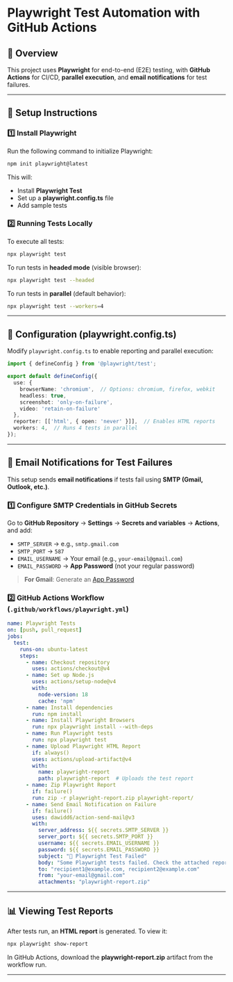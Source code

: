 # Playwright Test Automation with GitHub Actions

## 📌 Overview
This project uses **Playwright** for end-to-end (E2E) testing, with **GitHub Actions** for CI/CD, **parallel execution**, and **email notifications** for test failures.

---

## 🚀 Setup Instructions

### **1️⃣ Install Playwright**
Run the following command to initialize Playwright:

```sh
npm init playwright@latest
```

This will:
- Install **Playwright Test**
- Set up a **playwright.config.ts** file
- Add sample tests


### **2️⃣ Running Tests Locally**
To execute all tests:
```sh
npx playwright test
```

To run tests in **headed mode** (visible browser):
```sh
npx playwright test --headed
```

To run tests in **parallel** (default behavior):
```sh
npx playwright test --workers=4
```

---

## 🔧 Configuration (playwright.config.ts)
Modify `playwright.config.ts` to enable reporting and parallel execution:

```typescript
import { defineConfig } from '@playwright/test';

export default defineConfig({
  use: {
    browserName: 'chromium',  // Options: chromium, firefox, webkit
    headless: true,
    screenshot: 'only-on-failure',
    video: 'retain-on-failure'
  },
  reporter: [['html', { open: 'never' }]],  // Enables HTML reports
  workers: 4,  // Runs 4 tests in parallel
});
```

---

## 📩 Email Notifications for Test Failures
This setup sends **email notifications** if tests fail using **SMTP (Gmail, Outlook, etc.)**.

### **1️⃣ Configure SMTP Credentials in GitHub Secrets**
Go to **GitHub Repository** → **Settings** → **Secrets and variables** → **Actions**, and add:
- `SMTP_SERVER` → e.g., `smtp.gmail.com`
- `SMTP_PORT` → `587`
- `EMAIL_USERNAME` → Your email (e.g., `your-email@gmail.com`)
- `EMAIL_PASSWORD` → **App Password** (not your regular password)

> **For Gmail**: Generate an [App Password](https://myaccount.google.com/apppasswords)


### **2️⃣ GitHub Actions Workflow** (`.github/workflows/playwright.yml`)

```yaml
name: Playwright Tests
on: [push, pull_request]
jobs:
  test:
    runs-on: ubuntu-latest
    steps:
      - name: Checkout repository
        uses: actions/checkout@v4
      - name: Set up Node.js
        uses: actions/setup-node@v4
        with:
          node-version: 18
          cache: 'npm'
      - name: Install dependencies
        run: npm install
      - name: Install Playwright Browsers
        run: npx playwright install --with-deps
      - name: Run Playwright tests
        run: npx playwright test
      - name: Upload Playwright HTML Report
        if: always()
        uses: actions/upload-artifact@v4
        with:
          name: playwright-report
          path: playwright-report  # Uploads the test report
      - name: Zip Playwright Report
        if: failure()
        run: zip -r playwright-report.zip playwright-report/
      - name: Send Email Notification on Failure
        if: failure()
        uses: dawidd6/action-send-mail@v3
        with:
          server_address: ${{ secrets.SMTP_SERVER }}
          server_port: ${{ secrets.SMTP_PORT }}
          username: ${{ secrets.EMAIL_USERNAME }}
          password: ${{ secrets.EMAIL_PASSWORD }}
          subject: "🚨 Playwright Test Failed"
          body: "Some Playwright tests failed. Check the attached report."
          to: "recipient1@example.com, recipient2@example.com"
          from: "your-email@gmail.com"
          attachments: "playwright-report.zip"
```

---

## 📊 Viewing Test Reports
After tests run, an **HTML report** is generated. To view it:
```sh
npx playwright show-report
```
In GitHub Actions, download the **playwright-report.zip** artifact from the workflow run.

---